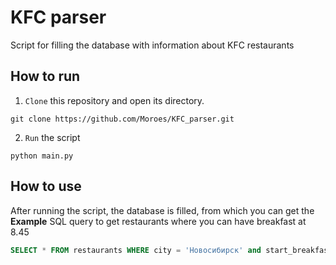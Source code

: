 # KFC parser
Script for filling the database with information about KFC restaurants

## How to run
1. `Clone` this repository and open its directory.
```shell
git clone https://github.com/Moroes/KFC_parser.git
```
2. `Run` the script
```shell
python main.py
```

## How to use
After running the script, the database is filled, from which you can get the 
**Example**
SQL query to get restaurants where you can have breakfast at 8.45
```sql
SELECT * FROM restaurants WHERE city = 'Новосибирск' and start_breakfast_time < '08:45:00' and end_breakfast_time > '08:45:00'
```